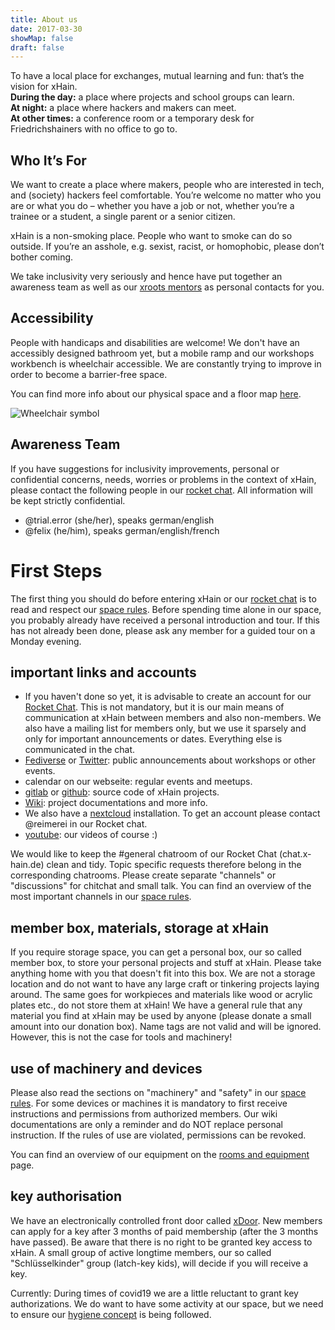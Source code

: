 ```yaml
---
title: About us
date: 2017-03-30
showMap: false
draft: false
---
```


To have a local place for exchanges, mutual learning and fun: that’s the vision for xHain.<br>
**During the day:** a place where projects and school groups can learn.<br>
**At night:** a place where hackers and makers can meet.<br>
**At other times:** a conference room or a temporary desk for Friedrichshainers with no office to go to.

## Who It’s For
We want to create a place where makers, people who are interested in tech, and (society) hackers feel comfortable.
You’re welcome no matter who you are or what you do – whether you have a job or not, whether you’re a trainee or a student, a single parent or a senior citizen.

xHain is a non-smoking place. People who want to smoke can do so outside.
If you’re an asshole, e.g. sexist, racist, or homophobic, please don’t bother coming.

We take inclusivity very seriously and hence have put together an awareness team as well as our <a href="https://wiki.x-hain.de/en/xHain/xRoots" target="_blank">xroots mentors</a> as personal contacts for you.

## Accessibility
People with handicaps and disabilities are welcome! We don't have an accessibly designed bathroom yet, but a mobile ramp and our workshops workbench is wheelchair accessible. We are constantly trying to improve in order to become a barrier-free space.

You can find more info about our physical space and a floor map <a href="https://wiki.x-hain.de/en/xHain/rooms-and-equipment" target="_blank">here</a>.

<img alt="Wheelchair symbol" src="/images/icons/accessible.svg" class="icon" />

## Awareness Team
If you have suggestions for inclusivity improvements, personal or confidential concerns, needs, worries or problems in the context of xHain, please contact the following people in our <a href="https://chat.x-hain.de" target="_blank">rocket chat</a>. All information will be kept strictly confidential.

- @trial.error (she/her), speaks german/english
- @felix (he/him), speaks german/english/french

# First Steps
The first thing you should do before entering xHain or our <a href="https://chat.x-hain.de" target="_blank">rocket chat</a> is to read and respect our <a href="https://wiki.x-hain.de/de/xHain/spacerules" target="_blank">space rules</a>. Before spending time alone in our space, you probably already have received a personal introduction and tour. If this has not already been done, please ask any member for a guided tour on a Monday evening.

## important links and accounts
- If you haven't done so yet, it is advisable to create an account for our <a href="https://chat.x-hain.de" target="_blank">Rocket Chat</a>. This is not mandatory, but it is our main means of communication at xHain between members and also non-members. We also have a mailing list for members only, but we use it sparsely and only for important announcements or dates. Everything else is communicated in the chat.
- <a href="https://chaos.social/@xhain_hackspace" target="_blank">Fediverse</a>  or <a href="https://twitter.com/xHain_hackspace" target="_blank">Twitter</a>: public announcements about workshops or other events. 
- calendar on our webseite: regular events and meetups.
- <a href="https://gitlab.com/xHain-hackspace" target="_blank">gitlab</a> or <a href="https://gitlab.com/xHain-hackspace" target="_blank">github</a>: source code of xHain projects.
- <a href="https://wiki.x-hain.de" target="_blank">Wiki</a>: project documentations and more info.
- We also have a <a href="https://files.x-hain.de" target="_blank">nextcloud</a> installation. To get an account please contact @reimerei in our Rocket chat.
- <a href="https://www.youtube.com/channel/UCndtqJj4CxWpn2PDdBE6q8g" target="_blank">youtube</a>: our videos of course :)

We would like to keep the #general chatroom of our Rocket Chat (chat.x-hain.de) clean and tidy. Topic specific requests therefore belong in the corresponding chatrooms. Please create separate "channels" or "discussions" for chitchat and small talk. You can find an overview of the most important channels in our <a href="https://wiki.x-hain.de/en/xHain/spacerules#rocket-chat" target="_blank">space rules</a>.

## member box, materials, storage at xHain
If you require storage space, you can get a personal box, our so called member box, to store your personal projects and stuff at xHain. Please take anything home with you that doesn't fit into this box. We are not a storage location and do not want to have any large craft or tinkering projects laying around. The same goes for workpieces and materials like wood or acrylic plates etc., do not store them at xHain! We have a general rule that any material you find at xHain may be used by anyone (please donate a small amount into our donation box). Name tags are not valid and will be ignored. However, this is not the case for tools and machinery!

## use of machinery and devices
Please also read the sections on "machinery" and "safety" in our <a href="https://wiki.x-hain.de/en/xHain/spacerules" target="_blank">space rules</a>. For some devices or machines it is mandatory to first receive instructions and permissions from authorized members. Our wiki documentations are only a reminder and do NOT replace personal instruction. If the rules of use are violated, permissions can be revoked.

You can find an overview of our equipment on the <a href="https://wiki.x-hain.de/en/xHain/rooms-and-equipment" target="_blank">rooms and equipment</a> page.

## key authorisation
We have an electronically controlled front door called <a href="https://wiki.x-hain.de/de/Infrastructure/xDoor" target="_blank">xDoor</a>. New members can apply for a key after 3 months of paid membership (after the 3 months have passed). Be aware that there is no right to be granted key access to xHain. A small group of active longtime members, our so called "Schlüsselkinder" group (latch-key kids), will decide if you will receive a key.

Currently: During times of covid19 we are a little reluctant to grant key authorizations. We do want to have some activity at our space, but we need to ensure our <a href="https://wiki.x-hain.de/en/xHain/hygiene-konzept" target="_blank">hygiene concept</a> is being followed.
